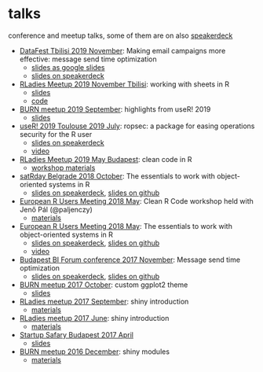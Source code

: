 # talks
conference and meetup talks, some of them are on also [speakerdeck](https://speakerdeck.com/czeildi)

* [DataFest Tbilisi 2019 November](https://datafest.ge/): Making email campaigns more effective: message send time optimization
  * [slides as google slides](https://docs.google.com/presentation/d/1t67vaecyWdNpFVjZDqaFUP4UO0qRptgelgQMGHaeYxk/edit#slide=id.p1)
  * [slides on speakerdeck](https://speakerdeck.com/czeildi/making-email-campaigns-more-effective-send-time-optimization)
* [RLadies Meetup 2019 November Tbilisi](https://www.meetup.com/rladies-tbilisi/events/265973111/): working with sheets in R
  * [slides](https://docs.google.com/presentation/d/1YlaFQI1dVZ_5fE6glzBsHc67z02G_kHhlq0WAEobsdM/edit#slide=id.p1)
  * [code](https://github.com/rladies/meetup-presentations_tbilisi/tree/master/2019_11_13_sheets)
* [BURN meetup 2019 September](https://www.meetup.com/Budapest-Users-of-R-Network/events/263996546/): highlights from useR! 2019
    * [slides](https://docs.google.com/presentation/d/1rG9O60FZfoVUx4-triJ4Bg9E5OytHZ07oHaue9ZnZy0/edit#slide=id.p)
* [useR! 2019 Toulouse 2019 July](http://www.user2019.fr/talk_schedule/): ropsec: a package for easing operations security for the R user
    * [slides on speakerdeck](https://speakerdeck.com/czeildi/ropsec-a-package-for-easing-operations-security-for-the-r-user)
    * [video](https://youtu.be/rrY4gVvbyfE?list=PL4IzsxWztPdm9_UFnWOCG7Rmw3oW5Fgju&t=618)
* [RLadies Meetup 2019 May Budapest](https://github.com/rladies/meetup-presentations_budapest/tree/master/Meetup_2019_05_30): clean code in R
    * [workshop materials](https://github.com/rladies/meetup-presentations_budapest/tree/master/Meetup_2019_05_30)
* [satRday Belgrade 2018 October](https://belgrade2018.satrdays.org/#programme): The essentials to work with object-oriented systems in R
    * [slides on speakerdeck](https://speakerdeck.com/czeildi/belgrade2018-satrday-oop-ildi-czeller), [slides on github](https://github.com/czeildi/talks/tree/master/2018-10-27_belgrade_satrday_essentials_of_oop_in_r)
* [European R Users Meeting 2018 May](http://2018.erum.io/#talk-2-303): Clean R Code workshop held with Jenő Pál (@paljenczy)
    * [materials](https://github.com/czeildi/erum-2018-clean-r-code)
* [European R Users Meeting 2018 May](http://2018.erum.io/#talk-2-83): The essentials to work with object-oriented systems in R
    * [slides on speakerdeck](https://speakerdeck.com/czeildi/the-essentials-to-work-with-object-oriented-systems-in-r), [slides on github](https://github.com/czeildi/erum2018-oop-essentials)
    * [video](https://www.youtube.com/watch?v=neP7Pfass8I)
* [Budapest BI Forum conference 2017 November](http://budapestbiforum.hu/2017/hu/eloadasok/making-email-campaigns-more-effective-send-time-optimization-czeller-ildiko-emarsys-technologies-kft/): Message send time optimization
    * [slides on speakerdeck](https://speakerdeck.com/czeildi/making-email-campaigns-more-effective-send-time-optimization), [slides on github](https://github.com/czeildi/budapestbi-2017-slides)
* [BURN meetup 2017 October](https://www.meetup.com/Budapest-Users-of-R-Network/events/243298698/): custom ggplot2 theme
    * [slides](http://slides.com/czeildi/burn-custom-ggplot2-theme#/)
* [RLadies meetup 2017 September](https://www.meetup.com/R-Ladies-Budapest/events/242934542/): shiny introduction
    * [materials](https://github.com/rladies/meetup-presentations_budapest)
* [RLadies meetup 2017 June](https://www.meetup.com/R-Ladies-Budapest/events/240631884/): shiny introduction
    * [materials](https://github.com/rladies/meetup-presentations_budapest)
* [Startup Safary Budapest 2017 April](http://budapest.startupsafary.com/sessions/38409_szemelyreszabott_uzenetkuldesi_id_optimalizalas_egy_data_science_projekt_lepesei_a_tol_z_ig)
    * [slides](http://slides.com/czeildi/startup-safari-send-time-optimization#/)
* [BURN meetup 2016 December](https://www.meetup.com/Budapest-Users-of-R-Network/events/235728423/): shiny modules
    * [materials](https://github.com/czeildi/burn-meetup-shiny-modules)
